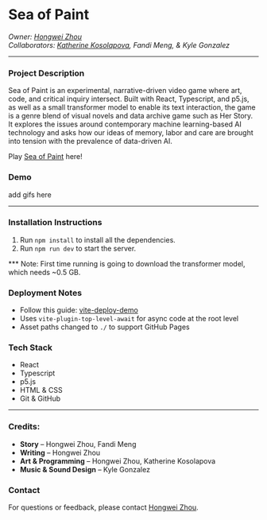 # Sea of Paint

*Owner: [Hongwei Zhou](https://normand-1024.github.io/)*  
*Collaborators: [Katherine Kosolapova](https://github.com/kkosolap), Fandi Meng, & Kyle Gonzalez*

---

### Project Description

Sea of Paint is an experimental, narrative-driven video game where art, code, and critical inquiry intersect. Built with React, Typescript, and p5.js, as well as a small transformer model to enable its text interaction, the game is a genre blend of visual novels and data archive game such as Her Story. It explores the issues around contemporary machine learning-based AI technology and asks how our ideas of memory, labor and care are brought into tension with the prevalence of data-driven AI.

Play [Sea of Paint](https://normand-1024.github.io/sea-of-paint/) here!

### Demo

add gifs here
<!--  <p align="center">
  <img src="gif link" alt="gif" width="90%">
</p>  -->

---

### Installation Instructions
1. Run `npm install` to install all the dependencies.
2. Run `npm run dev` to start the server.

*** Note: First time running is going to download the transformer model, which needs ~0.5 GB.

### Deployment Notes
- Follow this guide: [vite-deploy-demo](https://github.com/sitek94/vite-deploy-demo)
- Uses `vite-plugin-top-level-await` for async code at the root level
- Asset paths changed to `./` to support GitHub Pages

### Tech Stack  
- React
- Typescript
- p5.js
- HTML & CSS
- Git & GitHub

---

### Credits:
- **Story** – Hongwei Zhou, Fandi Meng  
- **Writing** – Hongwei Zhou  
- **Art & Programming** – Hongwei Zhou, Katherine Kosolapova  
- **Music & Sound Design** – Kyle Gonzalez

### Contact
For questions or feedback, please contact [Hongwei Zhou](https://normand-1024.github.io/).
